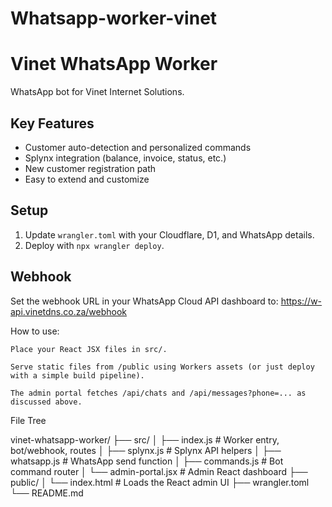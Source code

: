 # Whatsapp-worker-vinet


# Vinet WhatsApp Worker

WhatsApp bot for Vinet Internet Solutions.

## Key Features
- Customer auto-detection and personalized commands
- Splynx integration (balance, invoice, status, etc.)
- New customer registration path
- Easy to extend and customize

## Setup
1. Update `wrangler.toml` with your Cloudflare, D1, and WhatsApp details.
2. Deploy with `npx wrangler deploy`.

## Webhook
Set the webhook URL in your WhatsApp Cloud API dashboard to: https://w-api.vinetdns.co.za/webhook

How to use:

    Place your React JSX files in src/.

    Serve static files from /public using Workers assets (or just deploy with a simple build pipeline).

    The admin portal fetches /api/chats and /api/messages?phone=... as discussed above.

File Tree

vinet-whatsapp-worker/
├── src/
│   ├── index.js              # Worker entry, bot/webhook, routes
│   ├── splynx.js             # Splynx API helpers
│   ├── whatsapp.js           # WhatsApp send function
│   ├── commands.js           # Bot command router
│   └── admin-portal.jsx      # Admin React dashboard
├── public/
│   └── index.html            # Loads the React admin UI
├── wrangler.toml
└── README.md

